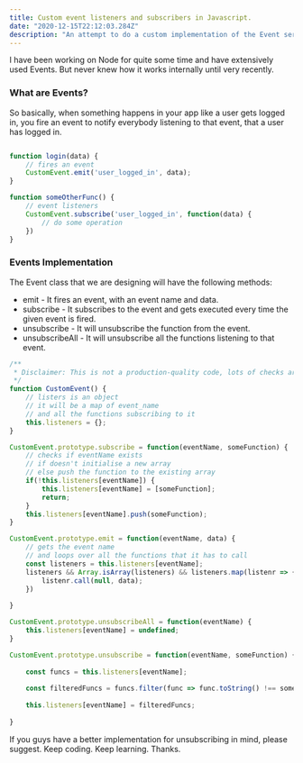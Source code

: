 ```yaml
---
title: Custom event listeners and subscribers in Javascript.
date: "2020-12-15T22:12:03.284Z"
description: "An attempt to do a custom implementation of the Event service in javascript"
---
```


I have been working on Node for quite some time and have extensively used Events. But never knew how it works internally until very recently.

### What are Events?
So basically, when something happens in your app like a user gets logged in, you fire an event to notify everybody listening to that event, that a user has logged in.
```javascript

function login(data) {
    // fires an event
    CustomEvent.emit('user_logged_in', data);
}

function someOtherFunc() {
    // event listeners
    CustomEvent.subscribe('user_logged_in', function(data) {
        // do some operation
    })
}

```

### Events Implementation
The Event class that we are designing will have the following methods:
- emit - It fires an event, with an event name and data.
- subscribe - It subscribes to the event and gets executed every time the given event is fired.
- unsubscribe - It will unsubscribe the function from the event.
- unsubscribeAll - It will unsubscribe all the functions listening to that event.

```javascript
/**
 * Disclaimer: This is not a production-quality code, lots of checks are not in place.
 */
function CustomEvent() {
    // listers is an object
    // it will be a map of event_name
    // and all the functions subscribing to it
    this.listeners = {};
}

CustomEvent.prototype.subscribe = function(eventName, someFunction) {
    // checks if eventName exists
    // if doesn't initialise a new array
    // else push the function to the existing array
    if(!this.listeners[eventName]) {
        this.listeners[eventName] = [someFunction];
        return;
    }
    this.listeners[eventName].push(someFunction);
}

CustomEvent.prototype.emit = function(eventName, data) {
    // gets the event name
    // and loops over all the functions that it has to call
    const listeners = this.listeners[eventName];
    listeners && Array.isArray(listeners) && listeners.map(listenr => {
        listenr.call(null, data);
    })
    
}

CustomEvent.prototype.unsubscribeAll = function(eventName) {
    this.listeners[eventName] = undefined;
}

CustomEvent.prototype.unsubscribe = function(eventName, someFunction) {
    
    const funcs = this.listeners[eventName];
    
    const filteredFuncs = funcs.filter(func => func.toString() !== someFunction.toString());
    
    this.listeners[eventName] = filteredFuncs;
    
}
```


If you guys have a better implementation for unsubscribing in mind, please suggest.
Keep coding. Keep learning.
Thanks.
